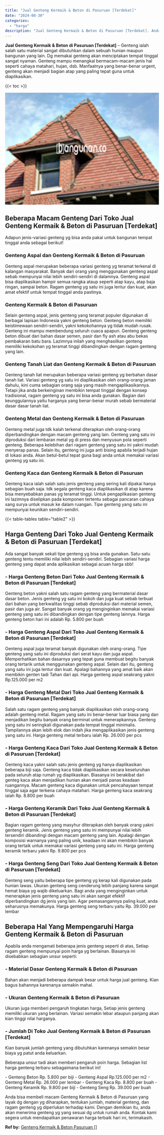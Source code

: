 ```yaml
---
title: "Jual Genteng Kermaik & Beton di Pasuruan [Terdekat]"
date: "2024-08-30"
categories: 
  - "harga"
description: "Jual Genteng Kermaik & Beton di Pasuruan [Terdekat]. Anda bisa membeli macam Genteng Kermaik & Beton di Pasuruan yang layak dg dengan yg diharapkan, tentukan..."
---
```


**Jual Genteng Kermaik & Beton di Pasuruan \[Terdekat\]** – Genteng ialah salah satu material sangat dibutuhkan dalam sebuah hunian maupun bangunan yang lain. Dg memakai genteng akan menciptakan tempat tinggal sangat nyaman. Genteng mampu menangkal bermacam-macam jenis hal seperti cahaya matahari, hujan, dsb. Manfaatnya yang benar-benar urgent, genteng akan menjadi bagian atap yang paling tepat guna untuk diaplikasikan.

{{< toc >}}

![Jual Genteng Kermaik & Beton di Pasuruan [Terdekat]](/images/genteng-minimalis-murah23.png)

## Beberapa Macam Genteng Dari Toko Jual Genteng Kermaik & Beton di Pasuruan \[Terdekat\]

Adapun jenis-variasi genteng yg bisa anda pakai untuk bangunan tempat tinggal anda sebagai berikut!

### Genteng Aspal dan Genteng Kermaik & Beton di Pasuruan

Genteng aspal merupakan beberapa variasi genteng yg teramat terkenal di kalangan masyarakat. Banyak dari orang yang menggunakan genteng aspal sebab mempunyai nilai lebih sendiri-sendiri di dalamnya. Genteng aspal bisa diaplikasikan hampir semua rangka ataup seperti atap kayu, atap baja ringan, sampai beton. Ragam genteng yg satu ini juga lentur dan kuat, akan amat efektif untuk tempat tinggal anda pastinya.

### Genteng Kermaik & Beton di Pasuruan

Selain genteng aspal, jenis genteng yang teramat populer digunakan di berbagai lapisan Indonesia yakni genteng beton. Genteng beton memiliki keistimewaan sendiri-sendiri, yakni kekokohannya yg tidak mudah rusak. Genteng ini mampu membendung seluruh cuaca apapun. Genteng genteng beton dibuat dari bahan dasar semen, pasir dan fly ash atau abu bekas pembakaran batu bara. Lazimnya inilah yang menghasilkan genteng memiliki kekokohan yg teramat tinggi dibandingkan dengan ragam genteng yang lain.

### Genteng Tanah Liat dan Genteng Kermaik & Beton di Pasuruan

Genteng tanah liat merupakan beberapa variasi genteng yg berbahan dasar tanah liat. Variasi genteng yg satu ini diaplikasikan oleh orang-orang jaman dahulu, kini cuma sebagian orang saja yang masih mengaplikasikannya. Tetapi jika anda berkeinginan membikin tempat tinggal dengan konsep tradisional, ragam genteng yg satu ini bisa anda gunakan. Bagian dari keunggulannya yaitu harganya yang benar-benar murah sebab bermaterial dasar dasar tanah liat.

### Genteng Metal dan Genteng Kermaik & Beton di Pasuruan

Genteng metal juga tdk kalah terkenal diterapkan oleh orang-orang diperbandingkan dengan macam genteng yang lain. Genteng yang satu ini diproduksi dari lembaran metal yg di press dan menyusun pola seperti genteng. Beberapa kelebihan dari ragam genteng yang satu ini yakni mudah menyerap panas. Selain itu, genteng ini juga anti bising apabila terjadi hujan di lokasi anda. Akan betul-betul tepat guna bagi anda untuk memakai variasi genteng yg satu ini.

### Genteng Kaca dan Genteng Kermaik & Beton di Pasuruan

Genteng kaca ialah salah satu jenis genteng yang sering kali dipakai hanya sebagian buah saja. tdk segala genteng kaca diaplikasikan di atap karena bisa menyebabkan panas yg teramat tinggi. Untuk pengaplikasian genteng ini lazimnya diselipkan pada komponen tertentu sebagai pancaran cahaya sang surya untuk masuk ke dalam ruangan. Tipe genteng yang satu ini mempunyai keunikan sendiri-sendiri.

{{< table-tables table="table2" >}}

## Harga Genteng Dari Toko Jual Genteng Kermaik & Beton di Pasuruan \[Terdekat\]

Ada sangat banyak sekali tipe genteng yg bisa anda gunakan. Satu-satu genteng tentu memiliki nilai lebih sendiri-sendiri. Sebagian variasi harga genteng yang dapat anda aplikasikan sebagai acuan harga sbb!

### \- Harga Genteng Beton Dari Toko Jual Genteng Kermaik & Beton di Pasuruan \[Terdekat\]

Genteng beton yakni salah satu ragam genteng yang bermaterial dasar dasar beton. Jenis genteng yg satu ini kokoh dan juga kuat sebab terbuat dari bahan yang berkwalitas tinggi sebab diproduksi dari material semen, pasir dan juga air. Sangat banyak orang yg menginginkan memakai variasi genteng yang satu ini dibandingkan dengan tipe genteng lainnya. Harga genteng beton hari ini adalah Rp. 5.800 per buah

### \- Harga Genteng Aspal Dari Toko Jual Genteng Kermaik & Beton di Pasuruan \[Terdekat\]

Genteng aspal juga teramat banyak digunakan oleh orang-orang. Tipe genteng yang satu ini diproduksi dari serat kayu dan juga aspal. Memperhatikan bahan dasarnya yang tepat guna membuat begitu banyak orang tertarik untuk menggunakan genteng aspal. Selain dari itu, genteng yang satu ini juga lentur dan kuat. Apalagi bahannya yang amat baik akan membikin genten tadi Tahan dari api. Harga genteng aspal seakrang yakni Rp.125.000 per m2

### \- Harga Genteng Metal Dari Toko Jual Genteng Kermaik & Beton di Pasuruan \[Terdekat\]

Salah satu ragam genteng yang banyak diaplikasikan oleh orang-orang adalah genteng metal. Ragam yang satu ini benar-benar luar biasa yang dan menjadikan begitu banyak orang berminat untuk menerapkannya. Genteng yang satu ini seringkali digunakan pada tempat tinggal minimalis. Tampilannya akan lebih elok dan indah jika mengaplikasikan jenis genteng yang satu ini. Harga genteng metal terbaru ialah Rp. 26.000 per pcs

### \- Harga Genteng Kaca Dari Toko Jual Genteng Kermaik & Beton di Pasuruan \[Terdekat\]

Genteng kaca yakni salah satu jenis genteng yg hanya diaplikasikan beberapa biji saja. Genteng kaca tidak diaplikasikan secara keseluruhan pada seluruh atap rumah yg diaplikasikan. Biasanya ini berakibat dari genteg kaca akan menjadikan hunian akan menjadi panas keadaan ruangannya. Macam genteng kaca digunakan untuk pencahayaan tempat tinggal saja agar terkena cahaya matahari. Harga genteng kaca seakrang ialah Rp. 8.800 per buah

### \- Harga Genteng Keramik Dari Toko Jual Genteng Kermaik & Beton di Pasuruan \[Terdekat\]

Bagian ragam genteng yang masyhur diterapkan oleh banyak orang yakni genteng keramik. Jenis genteng yang satu ini mempunyai nilai lebih tersendiri dibandingi dengan macam genteng yang lain. Apalagi dengan komposisi warnanya yang paling unik, keadaan ini akan membikin banyak orang tertaik untuk memakai variasi genteng yang satu ini. Harga genteng keramik terbaru yakni Rp. 9.800 per pcs

### \- Harga Genteng Seng Dari Toko Jual Genteng Kermaik & Beton di Pasuruan \[Terdekat\]

Genteng seng yaitu beberapa tipe genteng yg kerap kali digunakan pada hunian lawas. Ukuran genteng seng cenderung lebih panjang karena sangat hemat biaya yg wajib dikeluarkan. Bagi anda yang menginginkan untuk menerapkan jenis genteng yang satu ini akan sangat efektif diperbandingkan dg jenis yang lain. Agar pemasangannya paling kuat, anda seharusnya memakunya. Harga genteng seng terbaru yaitu Rp. 39.000 per lembar

## Beberapa Hal Yang Mempengaruhi Harga Genteng Kermaik & Beton di Pasuruan

Apabila anda mengamati beberapa jenis genteng seperti di atas, Setiap ragam genteng mempunyai poin harga yg berlainan. Biasanya ini disebabkan sebagian unsur seperti:

### \- Material Dasar Genteng Kermaik & Beton di Pasuruan

Bahan akan menjadi beberapa dampak besar untuk harga jual genteng. Kian bagus bahannya karenanya semakin mahal.

### \- Ukuran Genteng Kermaik & Beton di Pasuruan

Ukuran juga memberi pengaruh tingkatan harga, Setiap jenis genteng memiliki ukuran yang berlainan. Variasi semakin lebar ataupun panjang akan kian tinggi nilai harganya.

### \- Jumlah Di Toko Jual Genteng Kermaik & Beton di Pasuruan \[Terdekat\]

Kian banyak jumlah genteng yang dibutuhkan karenanya semakin besar biaya yg patut anda keluarkan.

Beberapa unsur tadi akan memberi pengaruh poin harga. Sebagian list harga genteng terbaru sebagaimana berikut ini!

\- Genteng Beton Rp. 5.800 per biji - Genteng Aspal Rp.125.000 per m2 - Genteng Metal Rp. 26.000 per lembar - Genteng Kaca Rp. 8.800 per buah - Genteng Keramik Rp. 9.800 per biji - Genteng Seng Rp. 39.000 per buah

Anda bisa membeli macam Genteng Kermaik & Beton di Pasuruan yang layak dg dengan yg diharapkan, tentukan jumlah, material genteng, dan ragam genteng yg diperlukan terhadap kami. Dengan demikian itu, anda akan menerima genteng yg yang sesuai dg untuk rumah anda. Kontak kami segera untuk mendapatkan penawaran harga terbaik hari ini, terimakasih.

**Ref by:**  [Genteng Kermaik & Beton  Pasuruan []](https://id.wikipedia.org/wiki/Genteng)
